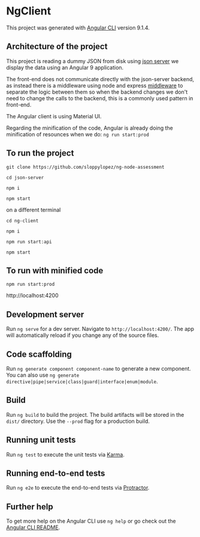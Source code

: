 # NgClient

This project was generated with [Angular CLI](https://github.com/angular/angular-cli) version 9.1.4.

## Architecture of the project

This project is reading a dummy JSON from disk using [json server](https://github.com/typicode/json-server)
we display the data using an Angular 9 application.

The front-end does not communicate directly with the json-server backend, as instead there is a middleware
using node and express [middleware](https://github.com/typicode/json-server) to separate the logic between them
so when the backend changes we don't need to change the calls to the backend, this is a commonly used pattern 
in front-end.

The Angular client is using Material UI.

Regarding the minification of the code, Angular is already doing the minification of resounces when we do:
`ng run start:prod`

## To run the project

`git clone https://github.com/sloppylopez/ng-node-assessment`

`cd json-server`

`npm i`

`npm start`

on a different terminal

`cd ng-client`

`npm i`

`npm run start:api`

`npm start`

## To run with minified code

`npm run start:prod`

http://localhost:4200

## Development server

Run `ng serve` for a dev server. Navigate to `http://localhost:4200/`. The app will automatically reload if you change any of the source files.

## Code scaffolding

Run `ng generate component component-name` to generate a new component. You can also use `ng generate directive|pipe|service|class|guard|interface|enum|module`.

## Build

Run `ng build` to build the project. The build artifacts will be stored in the `dist/` directory. Use the `--prod` flag for a production build.

## Running unit tests

Run `ng test` to execute the unit tests via [Karma](https://karma-runner.github.io).

## Running end-to-end tests

Run `ng e2e` to execute the end-to-end tests via [Protractor](http://www.protractortest.org/).

## Further help

To get more help on the Angular CLI use `ng help` or go check out the [Angular CLI README](https://github.com/angular/angular-cli/blob/master/README.md).

